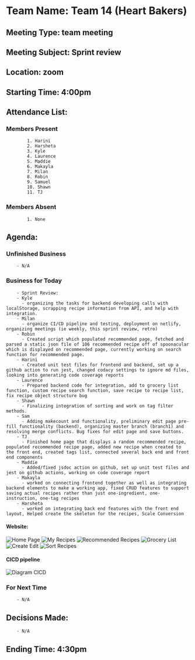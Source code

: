 # Team Name: Team 14 (Heart Bakers)
## Meeting Type: team meeting
## Meeting Subject: Sprint review
## Location: zoom
## Starting Time: 4:00pm
## Attendance List:
###     Members Present
            1. Harini
            2. Harsheta
            3. Kyle
            4. Laurence
            5. Maddie
            6. Makayla
            7. Milan 
            8. Robin
            9. Samuel
            10. Shawn
            11. TJ
###     Members Absent
            1. None
## Agenda:
###     Unfinished Business
        - N/A
###     Business for Today
        - Sprint Review:
        - Kyle
          - organizing the tasks for backend developing calls with localStorage, scrapping recipe information from API, and help with integration.
        - Milan
          - organize CI/CD pipeline and testing, deployment on netlify, organizing meetings (ie weekly, this sprint review, retro)
        - Robin
          - Created script which populated recommended page, fetched and parsed a static json file of 106 recommended recipe off of spoonacular which is displayed on recommended page, currently working on search function for recommended page. 
        - Harini
          - Created unit test files for frontend and backend, set up a github action to run jest, changed codacy settings to ignore md files, looking into generating code coverage reports
        - Laurence
          - Prepared backend code for integration, add to grocery list function, custom recipe search function, save recipe to recipe list, fix recipe object structure bug
        - Shawn
          - Finalizing integration of sorting and work on tag filter methods. 
        - Sam
          - Adding makecount and functionality, preliminary edit page pre-fill functionality (backend), organizing master branch (branch1) and resolving merge conflicts. Bug fixes for edit page and save buttons. 
        - TJ
          - Finished home page that displays a random recommended recipe, populated recommended recipe page, added new recipe when created to the front end, created tags list, connected several back end and front end components
        - Maddie
          - Added/fixed jsdoc action on github, set up unit test files and jest on github actions, working on code coverage report 
        - Makayla
          - worked on connecting frontend together as well as integrating backend elements to make a working app, fixed CRUD features to support saving actual recipes rather than just one-ingredient, one-instruction, one-tag recipes
        - Harsheta
          - worked on integrating back end features with the front end layout, Helped create the skeleton for the recipes, Scale Conversion
#### Website:
![Home Page](/admin/meetings/images/Home%20Page%20S2.png)
![My Recipes](/admin/meetings/images/My%20Recipes%20S2.png)
![Recommended Recipes](/admin/meetings/images/Recommended%20Recipes%20S2.png)
![Grocery List](/admin/meetings/images/Grocery%20List%20S2.png)
![Create Edit](/admin/meetings/images/Create:Add%20Recipe%20S2.png)
![Sort Recipes](/admin/meetings/images/Sort%20Recipes%20S2.png)

#### CICD pipeline
![Diagram CICD](/admin/cipipeline/phase2.PNG)

###     For Next Time
        - N/A
## Decisions Made:
        - N/A
## Ending Time: 4:30pm
